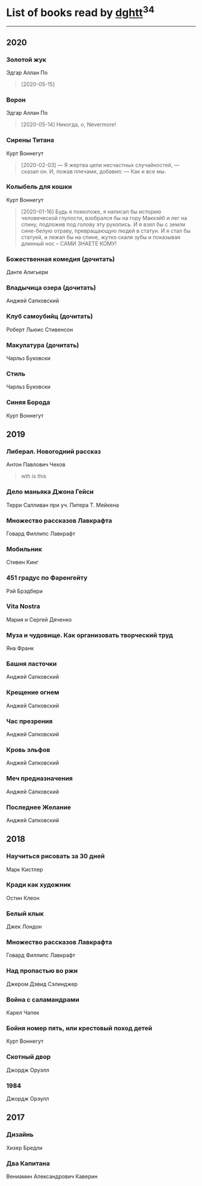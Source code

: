 # List of books read by [dghtt](http://vk.com/id233860015)<sup>34</sup>
---

## 2020

### Золотой жук
Эдгар Аллан По
> [2020-05-15] 


### Ворон
Эдгар Аллан По
> [2020-05-14] Никогда, о, Nevermore!


### Сирены Титана
Курт Воннегут
> [2020-02-03] — Я жертва цепи несчастных случайностей, — сказал он. И, пожав плечами, добавил: — Как и все мы.


### Колыбель для кошки
Курт Воннегут
> [2020-01-16] Будь я помоложе, я написал бы историю человеческой глупости, взобрался бы на гору Маккэйб и лег на спину, подложив под голову эту рукопись. И я взял бы с земли сине-белую отраву, превращающую людей в статуи. И я стал бы статуей, и лежал бы на спине, жутко скаля зубы и показывая длинный нос – САМИ ЗНАЕТЕ КОМУ!


### Божественная комедия (дочитать)
Данте Алигьери


### Владычица озера (дочитать)
Анджей Сапковский


### Клуб самоубийц (дочитать)
Роберт Льюис Стивенсон


### Макулатура (дочитать)
Чарльз Буковски


### Стиль
Чарльз Буковски


### Синяя Борода
Курт Воннегут



## 2019

### Либерал. Новогодний рассказ
Антон Павлович Чехов
> wth is this


### Дело маньяка Джона Гейси
Терри Салливан при уч. Питера Т. Мейкена


### Множество рассказов Лавкрафта
Говард Филлипс Лавкрафт


### Мобильник
Стивен Кинг


### 451 градус по Фаренгейту
Рэй Брэдбери


### Vita Nostra
Мария и Сергей Дяченко


### Муза и чудовище. Как организовать творческий труд
Яна Франк


### Башня ласточки
Анджей Сапковский


### Крещение огнем
Анджей Сапковский


### Час презрения
Анджей Сапковский


### Кровь эльфов
Анджей Сапковский


### Меч предназначения
Анджей Сапковский


### Последнее Желание
Анджей Сапковский



## 2018

### Научиться рисовать за 30 дней
Марк Кистлер


### Кради как художник
Остин Клеон


### Белый клык
Джек Лондон


### Множество рассказов Лавкрафта
Говард Филлипс Лавкрафт


### Над пропастью во ржи
Джером Дэвид Сэлинджер


### Война с саламандрами
Карел Чапек


### Бойня номер пять, или крестовый поход детей
Курт Воннегут


### Скотный двор
Джордж Оруэлл


### 1984
Джордж Орэулл



## 2017

### Дизайнь
Хизер Бредли


### Два Капитана
Вениамин Александрович Каверин



